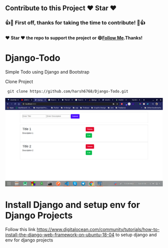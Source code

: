 ## Contribute to this Project :heart: Star :heart:

### :+1::tada: First off, thanks for taking the time to contribute! :tada::+1:

#####
#### :heart: Star :heart: the repo to support the project or :smile:[Follow Me](https://github.com/harsh6768).Thanks!


# Django-Todo
Simple Todo using Django and Bootstrap

Clone Project 

     git clone https://github.com/harsh6768/Django-Todo.git


<img src="https://github.com/harsh6768/Django-Todo/blob/master/Screenshots/Screenshot%20from%202020-05-17%2001-58-44.png" alt="">


# Install Django and setup env for Django Projects

Follow this link https://www.digitalocean.com/community/tutorials/how-to-install-the-django-web-framework-on-ubuntu-18-04 to setup django and env for django projects
